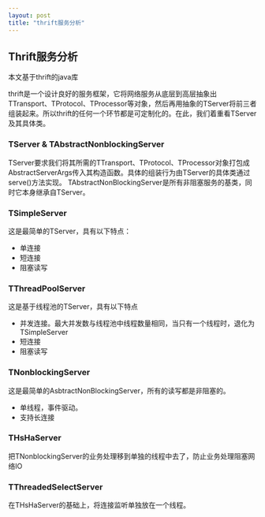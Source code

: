 ```yaml
---
layout: post
title: "thrift服务分析"
---
```


## Thrift服务分析


本文基于thrift的java库

thrift是一个设计良好的服务框架，它将网络服务从底层到高层抽象出TTransport、TProtocol、TProcessor等对象，然后再用抽象的TServer将前三者组装起来。所以thrift的任何一个环节都是可定制化的。在此，我们着重看TServer及其具体类。

### TServer & TAbstractNonblockingServer

TServer要求我们将其所需的TTransport、TProtocol、TProcessor对象打包成AbstractServerArgs传入其构造函数。具体的组装行为由TServer的具体类通过serve()方法实现。
TAbstractNonBlockingServer是所有非阻塞服务的基类，同时它本身继承自TServer。

### TSimpleServer
这是最简单的TServer，具有以下特点：

* 单连接
* 短连接
* 阻塞读写

### TThreadPoolServer
这是基于线程池的TServer，具有以下特点

* 并发连接。最大并发数与线程池中线程数量相同，当只有一个线程时，退化为TSimpleServer
* 短连接
* 阻塞读写

### TNonblockingServer

这是最简单的AsbtractNonBlockingServer，所有的读写都是非阻塞的。

* 单线程，事件驱动。
* 支持长连接

### THsHaServer

把TNonblockingServer的业务处理移到单独的线程中去了，防止业务处理阻塞网络IO

### TThreadedSelectServer

在THsHaServer的基础上，将连接监听单独放在一个线程。
